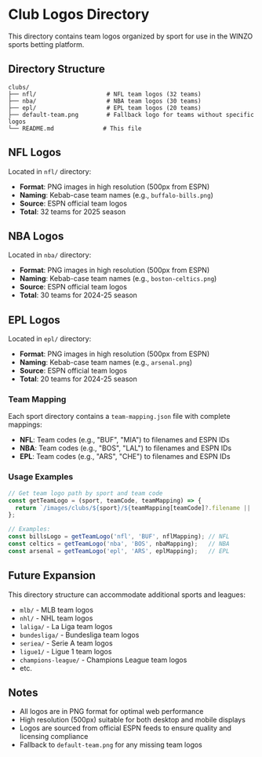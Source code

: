 # Club Logos Directory

This directory contains team logos organized by sport for use in the WINZO sports betting platform.

## Directory Structure

```
clubs/
├── nfl/                    # NFL team logos (32 teams)
├── nba/                    # NBA team logos (30 teams)
├── epl/                    # EPL team logos (20 teams)
├── default-team.png        # Fallback logo for teams without specific logos
└── README.md              # This file
```

## NFL Logos

Located in `nfl/` directory:
- **Format**: PNG images in high resolution (500px from ESPN)
- **Naming**: Kebab-case team names (e.g., `buffalo-bills.png`)
- **Source**: ESPN official team logos
- **Total**: 32 teams for 2025 season

## NBA Logos

Located in `nba/` directory:
- **Format**: PNG images in high resolution (500px from ESPN)
- **Naming**: Kebab-case team names (e.g., `boston-celtics.png`)
- **Source**: ESPN official team logos
- **Total**: 30 teams for 2024-25 season

## EPL Logos

Located in `epl/` directory:
- **Format**: PNG images in high resolution (500px from ESPN)
- **Naming**: Kebab-case team names (e.g., `arsenal.png`)
- **Source**: ESPN official team logos
- **Total**: 20 teams for 2024-25 season

### Team Mapping

Each sport directory contains a `team-mapping.json` file with complete mappings:
- **NFL**: Team codes (e.g., "BUF", "MIA") to filenames and ESPN IDs
- **NBA**: Team codes (e.g., "BOS", "LAL") to filenames and ESPN IDs  
- **EPL**: Team codes (e.g., "ARS", "CHE") to filenames and ESPN IDs

### Usage Examples

```javascript
// Get team logo path by sport and team code
const getTeamLogo = (sport, teamCode, teamMapping) => {
  return `/images/clubs/${sport}/${teamMapping[teamCode]?.filename || 'default-team.png'}`;
};

// Examples:
const billsLogo = getTeamLogo('nfl', 'BUF', nflMapping); // NFL
const celtics = getTeamLogo('nba', 'BOS', nbaMapping);   // NBA
const arsenal = getTeamLogo('epl', 'ARS', eplMapping);   // EPL
```

## Future Expansion

This directory structure can accommodate additional sports and leagues:
- `mlb/` - MLB team logos  
- `nhl/` - NHL team logos
- `laliga/` - La Liga team logos
- `bundesliga/` - Bundesliga team logos
- `seriea/` - Serie A team logos
- `ligue1/` - Ligue 1 team logos
- `champions-league/` - Champions League team logos
- etc.

## Notes

- All logos are in PNG format for optimal web performance
- High resolution (500px) suitable for both desktop and mobile displays
- Logos are sourced from official ESPN feeds to ensure quality and licensing compliance
- Fallback to `default-team.png` for any missing team logos 